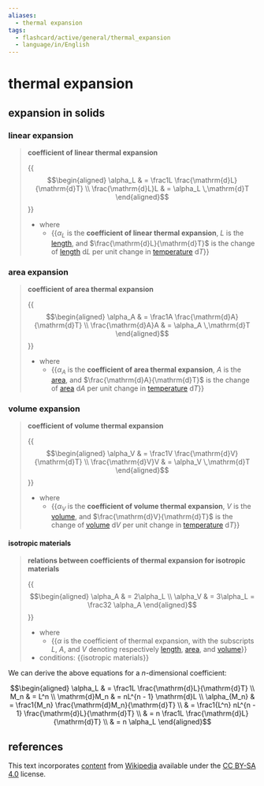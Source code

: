 ```yaml
---
aliases:
  - thermal expansion
tags:
  - flashcard/active/general/thermal_expansion
  - language/in/English
---
```


# thermal expansion

## expansion in solids

### linear expansion

> __coefficient of linear thermal expansion__
>
> {{$$\begin{aligned} \alpha_L & = \frac1L \frac{\mathrm{d}L}{\mathrm{d}T} \\ \frac{\mathrm{d}L}L & = \alpha_L \,\mathrm{d}T \end{aligned}$$}}
>
> - where
>   - {{$\alpha_L$ is the __coefficient of linear thermal expansion__, $L$ is the [length](length.md), and $\frac{\mathrm{d}L}{\mathrm{d}T}$ is the change of [length](length.md) $\mathrm{d}L$ per unit change in [temperature](temperature.md) $\mathrm{d}T$}} <!--SR:!2024-11-22,225,290!2026-01-07,513,310-->

### area expansion

> __coefficient of area thermal expansion__
>
> {{$$\begin{aligned} \alpha_A & = \frac1A \frac{\mathrm{d}A}{\mathrm{d}T} \\ \frac{\mathrm{d}A}A & = \alpha_A \,\mathrm{d}T \end{aligned}$$}}
>
> - where
>   - {{$\alpha_A$ is the __coefficient of area thermal expansion__, $A$ is the [area](area.md), and $\frac{\mathrm{d}A}{\mathrm{d}T}$ is the change of [area](area.md) $\mathrm{d}A$ per unit change in [temperature](temperature.md) $\mathrm{d}T$}} <!--SR:!2026-07-27,714,330!2025-08-12,421,310-->

### volume expansion

> __coefficient of volume thermal expansion__
>
> {{$$\begin{aligned} \alpha_V & = \frac1V \frac{\mathrm{d}V}{\mathrm{d}T} \\ \frac{\mathrm{d}V}V & = \alpha_V \,\mathrm{d}T \end{aligned}$$}}
>
> - where
>   - {{$\alpha_V$ is the __coefficient of volume thermal expansion__, $V$ is the [volume](volume.md), and $\frac{\mathrm{d}V}{\mathrm{d}T}$ is the change of [volume](volume.md) $\mathrm{d}V$ per unit change in [temperature](temperature.md) $\mathrm{d}T$}} <!--SR:!2024-10-23,238,330!2024-10-19,234,330-->

#### isotropic materials

> __relations between coefficients of thermal expansion for isotropic materials__
>
> {{$$\begin{aligned} \alpha_A & = 2\alpha_L \\ \alpha_V & = 3\alpha_L = \frac32 \alpha_A \end{aligned}$$}}
>
> - where
>   - {{$\alpha$ is the coefficient of thermal expansion, with the subscripts $L$, $A$, and $V$ denoting respectively [length](length.md), [area](area.md), and [volume](volume.md)}}
> - conditions: {{isotropic materials}} <!--SR:!2024-10-19,235,330!2027-07-28,1023,350!2025-02-23,286,290-->

We can derive the above equations for a $n$-dimensional coefficient:

$$\begin{aligned}
\alpha_L & = \frac1L \frac{\mathrm{d}L}{\mathrm{d}T} \\
M_n & = L^n \\
\mathrm{d}M_n & = nL^{n - 1} \mathrm{d}L \\
\alpha_{M_n} & = \frac1{M_n} \frac{\mathrm{d}M_n}{\mathrm{d}T} \\
& = \frac1{L^n} nL^{n - 1} \frac{\mathrm{d}L}{\mathrm{d}T} \\
& = n \frac1L \frac{\mathrm{d}L}{\mathrm{d}T} \\
& = n \alpha_L
\end{aligned}$$

## references

This text incorporates [content](https://en.wikipedia.org/wiki/thermal_expansion) from [Wikipedia](Wikipedia.md) available under the [CC BY-SA 4.0](https://creativecommons.org/licenses/by-sa/4.0/) license.
